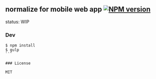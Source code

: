 ## normalize for mobile web app [![NPM version](https://badge.fury.io/js/normalize-mobile.png)](http://badge.fury.io/js/normalize-mobile)

status: WIP 

### Dev

````
$ npm install 
$ gulp
```

### License

MIT

